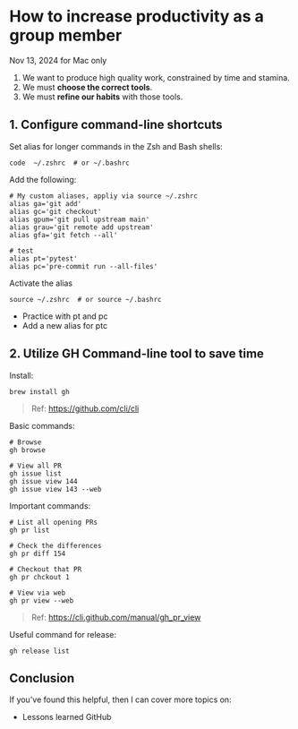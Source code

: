 # How to increase productivity as a group member

Nov 13, 2024 for Mac only

1. We want to produce high quality work, constrained by time and stamina.
2. We must **choose the correct tools**.
3. We must **refine our habits** with those tools.

## 1. Configure command-line shortcuts

Set alias for longer commands in the Zsh and Bash shells:

```
code  ~/.zshrc  # or ~/.bashrc
```

Add the following:

```
# My custom aliases, appliy via source ~/.zshrc
alias ga='git add'
alias gc='git checkout'
alias gpum='git pull upstream main'
alias grau='git remote add upstream'
alias gfa='git fetch --all'

# test
alias pt='pytest'
alias pc='pre-commit run --all-files'
```

Activate the alias

```
source ~/.zshrc  # or source ~/.bashrc
```

- Practice with pt and pc
- Add a new alias for ptc 

## 2. Utilize GH Command-line tool to save time

Install:
```
brew install gh
```

> Ref: https://github.com/cli/cli

Basic commands:

```
# Browse
gh browse

# View all PR
gh issue list
gh issue view 144
gh issue view 143 --web 
```

Important commands:

```
# List all opening PRs
gh pr list

# Check the differences
gh pr diff 154

# Checkout that PR
gh pr chckout 1

# View via web
gh pr view --web
```

> Ref: https://cli.github.com/manual/gh_pr_view

Useful command for release:

```
gh release list
```

## Conclusion

If you've found this helpful, then I can cover more topics on:

- Lessons learned GitHub






